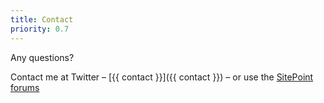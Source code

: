 ```yaml
---
title: Contact
priority: 0.7
---
```


Any questions?

Contact me at Twitter &ndash; [{{ contact }}]({{ contact }}) &ndash; or use the [SitePoint forums](https://www.sitepoint.com/community/)
